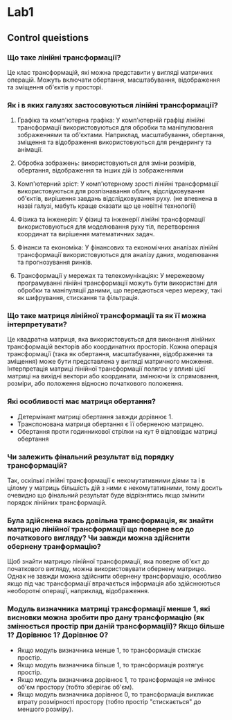 # Lab1
## Control queistions

### Що таке лінійні трансформації?
Це клас трансформацій, які можна представити у вигляді матричних операцій. Можуть включати обертання, масштабування, відображення та зміщення об'єктів у просторі.

### Як і в яких галузях застосовуються лінійні трансформації?
1. Графіка та комп'ютерна графіка: У комп'ютерній графіці лінійні трансформації використовуються для обробки та маніпулювання зображеннями та об'єктами. Наприклад, масштабування, обертання, зміщення та відображення використовуються для рендерингу та анімації.

2. Обробка зображень: використовуються для зміни розмірів, обертання, відображення та інших дій із зображеннями

3. Комп'ютерний зріст: У комп'ютерному зрості лінійні трансформації використовуються для розпізнавання облич, відслідковування об'єктів, вирішення завдань відслідковування руху. (не впевнена в назві галузі, мабуть краще сказати що це новітні технології)

4. Фізика та інженерія: У фізиці та інженерії лінійні трансформації використовуються для моделювання руху тіл, перетворення координат та вирішення математичних задач.

5. Фінанси та економіка: У фінансових та економічних аналізах лінійні трансформації використовуються для аналізу даних, моделювання та прогнозування ринків.

6. Трансформації у мережах та телекомунікаціях: У мережевому програмуванні лінійні трансформації можуть бути використані для обробки та маніпуляції даними, що передаються через мережу, такі як шифрування, стискання та фільтрація.

### Що таке матриця лінійної трансформації та як її можна інтерпретувати?
Це квадратна матриця, яка використовується для виконання лінійних трансформацій векторів або координатних просторів. Кожна операція трансформації (така як обертання, масштабування, відображення та зміщення) може бути представлена у вигляді матричного множення. Інтерпретація матриці лінійної трансформації полягає у впливі цієї матриці на вихідні вектори або координати, змінюючи їх спрямовання, розміри, або положення відносно початкового положення.

### Які особливості має матриця обертання?
- Детермінант матриці обертання завжди дорівнює 1.
- Транспонована матриця обертання є її оберненою матрицею.
- Обертання проти годинникової стрілки на кут θ відповідає матриці обертання
  
### Чи залежить фінальний результат від порядку трансформацій? 
Так, оскількі лінійні трансформації є некомутативними діями та і в цілому у матриць більшість дій з ними є некомутативними, тому досить очевидно що фінальний результат буде відрізнятись якщо змінити порядок лінійних трансформацій.

### Була здійснена якась довільна трансформація, як знайти матрицю лінійної трансформації що поверне все до початкового вигляду? Чи завжди можна здійснити обернену транформацію?
Щоб знайти матрицю лінійної трансформації, яка поверне об'єкт до початкового вигляду, можна використовувати обернену матрицю. Однак не завжди можна здійснити обернену трансформацію, особливо якщо під час трансформації втрачається інформація або здійснюються необоротні операції, наприклад, відображення.

### Модуль визначника матриці трансформації менше 1, які висновки можна зробити про дану трансформацію (як змінюється простір при даній трансформації)? Якщо більше 1? Дорівнює 1? Дорівнює 0?
- Якщо модуль визначника менше 1, то трансформація стискає простір.
- Якщо модуль визначника більше 1, то трансформація розтягує простір.
- Якщо модуль визначника дорівнює 1, то трансформація не змінює об'єм простору (тобто зберігає об'єм).
- Якщо модуль визначника дорівнює 0, то трансформація викликає втрату розмірності простору (тобто простір "стискається" до меншого розміру).
